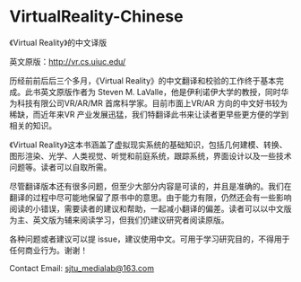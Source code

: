 # VirtualReality-Chinese

《Virtual Reality》的中文译版 

英文原版：http://vr.cs.uiuc.edu/

历经前前后后三个多月，《Virtual Reality》的中文翻译和校验的工作终于基本完成。此书英文原版作者为 Steven M. LaValle，他是伊利诺伊大学的教授，同时华为科技有限公司VR/AR/MR 首席科学家。目前市面上VR/AR 方向的中文好书较为稀缺，而近年来VR 产业发展迅猛，我们特翻译此书来让读者更早些更方便的学到相关的知识。 
    
《Virtual Reality》这本书涵盖了虚拟现实系统的基础知识，包括几何建模、转换、图形渲染、光学、人类视觉、听觉和前庭系统，跟踪系统，界面设计以及一些技术问题等。读者可以自取所需。 

尽管翻译版本还有很多问题，但至少大部分内容是可读的，并且是准确的。我们在翻译的过程中尽可能地保留了原书中的意思。由于能力有限，仍然还会有一些影响阅读的小错误，需要读者的建议和帮助，一起减小翻译的偏差。读者可以以中文版为主、英文版为辅来阅读学习，但我们仍建议研究者阅读原版。 

各种问题或者建议可以提 issue，建议使用中文。可用于学习研究目的，不得用于任何商业行为。谢谢！

Contact Email: sjtu_medialab@163.com
